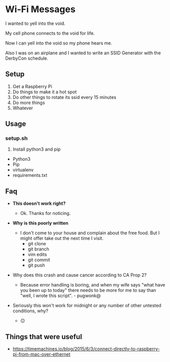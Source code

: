 # Wi-Fi Messages

I wanted to yell into the void. 

My cell phone connects to the void for life.

Now I can yell into the void so my phone hears me.

Also I was on an airplane and I wanted to write an SSID Generator with the DerbyCon schedule.

## Setup

1. Get a Raspberry Pi
1. Do things to make it a hot spot
1. Do other things to rotate its ssid every 15 minutes
1. Do more things 
1. Whatever

## Usage

### setup.sh

1. Install python3 and pip
* Python3
* Pip
* virtualenv
* requirements.txt



## Faq

* **This doesn't work right?**
  * Ok. Thanks for noticing. 

* **Why is this poorly written**
  * I don't come to your house and complain about the free food. But I might offer take out the next time I visit. 
    * git clone 
    * git branch 
    * vim edits 
    * git commit 
    * git push

* Why does this crash and cause cancer according to CA Prop 2?
  * Because error handling is boring, and when my wife says "what have you been up to today" there needs to be more for me to say than "well, I wrote this script". - pugwonk@

* Seriously this won't work for midnight or any number of other untested conditions, why?
  * 😐

## Things that were useful

* https://timemachines.io/blog/2015/6/3/connect-directly-to-raspberry-pi-from-mac-over-ethernet



